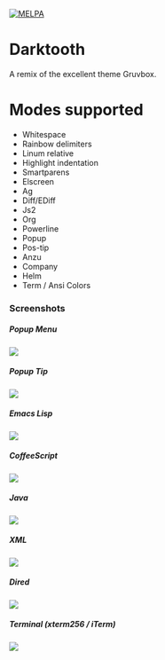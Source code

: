 [![MELPA](http://melpa.org/packages/darktooth-theme-badge.svg)](http://melpa.org/#/darktooth-theme)

# Darktooth

A remix of the excellent theme Gruvbox.

# Modes supported

- Whitespace
- Rainbow delimiters
- Linum relative
- Highlight indentation
- Smartparens
- Elscreen
- Ag
- Diff/EDiff
- Js2
- Org
- Powerline
- Popup
- Pos-tip
- Anzu
- Company
- Helm
- Term / Ansi Colors

### Screenshots

##### Popup Menu

![](darktooth-popup-menu.png)

##### Popup Tip

![](darktooth-popup-tip.png)

##### Emacs Lisp

![](darktooth-emacslisp.png)

##### CoffeeScript

![](darktooth-coffee.png)

##### Java

![](darktooth-java.png)

##### XML

![](darktooth-xml.png)

##### Dired

![](darktooth-dired.png)

##### Terminal (xterm256 / iTerm)

![](darktooth-terminal.png)
